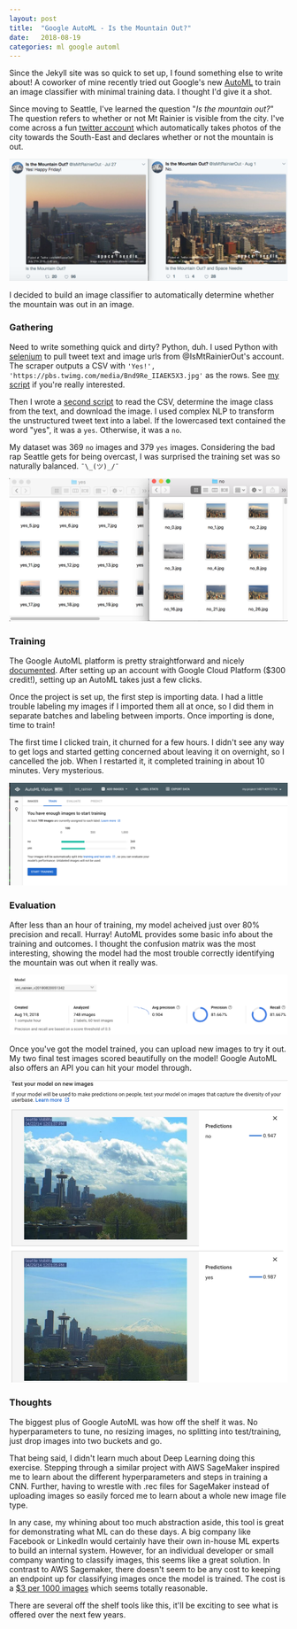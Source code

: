 ```yaml
---
layout: post
title:  "Google AutoML - Is the Mountain Out?"
date:   2018-08-19
categories: ml google automl
---
```


Since the Jekyll site was so quick to set up, I found something else to write about!
A coworker of mine recently tried out Google's new [AutoML](https://cloud.google.com/automl/) to train an image classifier with minimal training data.
I thought I'd give it a shot.

Since moving to Seattle, I've learned the question "_Is the mountain out?_"
The question refers to whether or not Mt Rainier is visible from the city.
I've come across a fun [twitter account](https://twitter.com/IsMtRainierOut) which automatically takes photos of the city towards the South-East and declares whether or not the mountain is out.

![rainier-yes-no](/images/rainier-yes-no.png)

I decided to build an image classifier to automatically determine whether the mountain was out in an image.

### Gathering
Need to write something quick and dirty?
Python, duh.
I used Python with [selenium](https://selenium-python.readthedocs.io/getting-started.html) to pull tweet text and image urls from @IsMtRainierOut's account.
The scraper outputs a CSV with `'Yes!', 'https://pbs.twimg.com/media/Bnd9Re_IIAEK5X3.jpg'` as the rows.
See [my script](/code-projects/twitter-scraper/twitter-scraper.py) if you're really interested.

Then I wrote a [second script](/code-projects/twitter-scraper/get-training-data.py) to read the CSV, determine the image class from the text, and download the image.
I used complex NLP to transform the unstructured tweet text into a label.
If the lowercased text contained the word "yes", it was a `yes`.
Otherwise, it was a `no`.

My dataset was 369 `no` images and 379 `yes` images.
Considering the bad rap Seattle gets for being overcast, I was surprised the training set was so naturally balanced.
`¯\_(ツ)_/¯`

![rainier-dataset](/images/rainier-dataset.png)

### Training
The Google AutoML platform is pretty straightforward and nicely [documented](https://codelabs.developers.google.com/codelabs/cloud-automl-vision-intro/).
After setting up an account with Google Cloud Platform ($300 credit!), setting up an AutoML takes just a few clicks.

Once the project is set up, the first step is importing data.
I had a little trouble labeling my images if I imported them all at once, so I did them in separate batches and labeling between imports.
Once importing is done, time to train!

The first time I clicked train, it churned for a few hours.
I didn't see any way to get logs and started getting concerned about leaving it on overnight, so I cancelled the job.
When I restarted it, it completed training in about 10 minutes.
Very mysterious.

![rainier-training](/images/rainier-training.png)

### Evaluation
After less than an hour of training, my model acheived just over 80% precision and recall.
Hurray!
AutoML provides some basic info about the training and outcomes.
I thought the confusion matrix was the most interesting, showing the model had the most trouble correctly identifying the mountain was out when it really was.

![rainier-evaluation](/images/rainier-evaluation.png)

Once you've got the model trained, you can upload new images to try it out.
My two final test images scored beautifully on the model!
Google AutoML also offers an API you can hit your model through.

![rainier-predict](/images/rainier-predict.png)

### Thoughts
The biggest plus of Google AutoML was how off the shelf it was.
No hyperparameters to tune, no resizing images, no splitting into test/training, just drop images into two buckets and go.

That being said, I didn't learn much about Deep Learning doing this exercise.
Stepping through a similar project with AWS SageMaker inspired me to learn about the different hyperparameters and steps in training a CNN.
Further, having to wrestle with .rec files for SageMaker instead of uploading images so easily forced me to learn about a whole new image file type.

In any case, my whining about too much abstraction aside, this tool is great for demonstrating what ML can do these days.
A big company like Facebook or LinkedIn would certainly have their own in-house ML experts to build an internal system.
However, for an individual developer or small company wanting to classify images, this seems like a great solution.
In contrast to AWS Sagemaker, there doesn't seem to be any cost to keeping an endpoint up for classifying images once the model is trained. 
The cost is a [$3 per 1000 images](https://cloud.google.com/vision/automl/pricing) which seems totally reasonable.

There are several off the shelf tools like this, it'll be exciting to see what is offered over the next few years.
